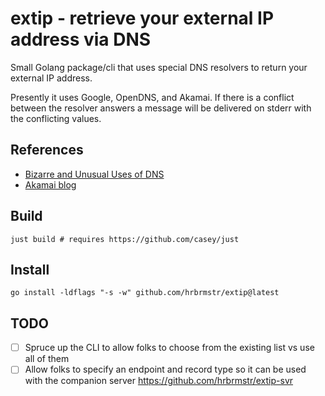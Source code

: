 # extip - retrieve your external IP address via DNS

Small Golang package/cli that uses special DNS resolvers to return your external IP address.

Presently it uses Google, OpenDNS, and Akamai. If there is a conflict between the resolver answers a message will be delivered on stderr with the conflicting values.

## References

- [Bizarre and Unusual Uses of DNS](https://fosdem.org/2023/schedule/event/dns_bizarre_and_unusual_uses_of_dns/)
- [Akamai blog](https://www.akamai.com/blog/developers/introducing-new-whoami-tool-dns-resolver-information)

## Build

```
just build # requires https://github.com/casey/just
```

## Install

```
go install -ldflags "-s -w" github.com/hrbrmstr/extip@latest
```

## TODO

- [ ] Spruce up the CLI to allow folks to choose from the existing list vs use all of them
- [ ] Allow folks to specify an endpoint and record type so it can be used with the companion server <https://github.com/hrbrmstr/extip-svr>
